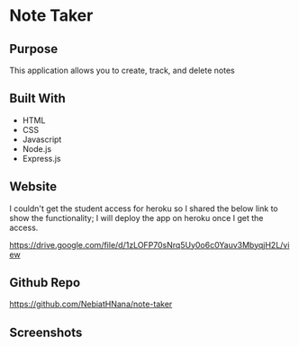 # Note Taker

## Purpose
This application allows you to create, track, and delete notes

## Built With
* HTML
* CSS
* Javascript
* Node.js
* Express.js

## Website
I couldn't get the student access for heroku so I shared the below link to show the functionality; I will deploy the app on heroku once I get the access.  

https://drive.google.com/file/d/1zLOFP70sNrq5Uy0o6c0Yauv3MbyqjH2L/view

## Github Repo
https://github.com/NebiatHNana/note-taker

## Screenshots

